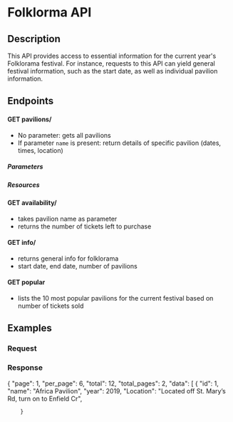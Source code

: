 # Folklorma API 

## Description 

This API provides access to essential information for the current year's Folklorama festival. For instance, requests to this API can yield general festival information, such as the start date, as well as individual pavilion information.

## Endpoints 

#### GET pavilions/
- No parameter: gets all pavilions 
- If parameter `name` is present: return details of specific pavilion (dates, times, location)

##### Parameters

##### Resources

#### GET availability/ 
- takes pavilion name as parameter
- returns the number of tickets left to purchase

#### GET info/
- returns general info for folklorama
- start date, end date, number of pavilions

#### GET popular
- lists the 10 most popular pavilions for the current festival based on number of tickets sold

## Examples

### Request

### Response

{
    "page": 1,
    "per_page": 6,
    "total": 12,
    "total_pages": 2,
    "data": [
        {
            "id": 1,
            "name": "Africa Pavilion",
            "year": 2019,
            "Location": "Located off St. Mary’s Rd, turn on to Enfield Cr",
            
        }
        
